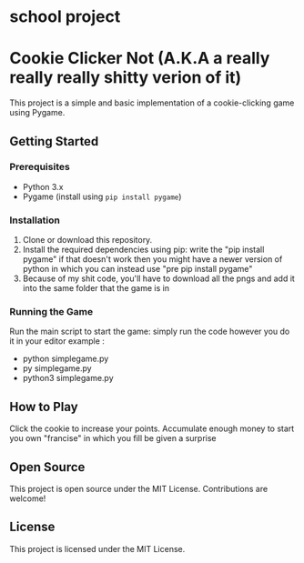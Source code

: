 # school project

# Cookie Clicker Not (A.K.A a really really really shitty verion of it)

This project is a simple and basic implementation of a cookie-clicking game using Pygame.

## Getting Started

### Prerequisites

- Python 3.x
- Pygame (install using `pip install pygame`)

### Installation

1. Clone or download this repository.
2. Install the required dependencies using pip:
     write the "pip install pygame"
     if that doesn't work then you might have a newer version of python in which you can instead use "pre pip install pygame"
3. Because of my shit code, you'll have to download all the pngs and add it into the same folder that the game is in

### Running the Game

Run the main script to start the game:
  simply run the code however you do it in your editor
  example :
  - python simplegame.py
  - py simplegame.py
  - python3 simplegame.py

## How to Play
Click the cookie to increase your points.
Accumulate enough money to start you own "francise" in which you fill be given a surprise

## Open Source
This project is open source under the MIT License. Contributions are welcome!

## License
This project is licensed under the MIT License.

